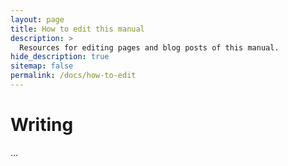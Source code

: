 ```yaml
---
layout: page
title: How to edit this manual
description: >
  Resources for editing pages and blog posts of this manual.
hide_description: true
sitemap: false
permalink: /docs/how-to-edit
---
```


# Writing

...
